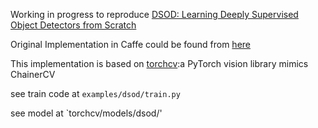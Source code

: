 

Working in  progress to reproduce [DSOD: Learning Deeply Supervised Object Detectors from Scratch](http://openaccess.thecvf.com/content_ICCV_2017/papers/Shen_DSOD_Learning_Deeply_ICCV_2017_paper.pdf)

Original Implementation in Caffe could be found from [here](https://github.com/szq0214/DSOD)

This implementation is based on [torchcv](https://github.com/kuangliu/torchcv):a PyTorch vision library mimics ChainerCV


see train code at `examples/dsod/train.py`

see model at `torchcv/models/dsod/'
